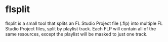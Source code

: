 # flsplit

flsplit is a small tool that splits an FL Studio Project file (.flp) into multiple FL Studio Project files, split by playlist track. Each FLP will contain all of the same resources, except the playlist will be masked to just one track.
